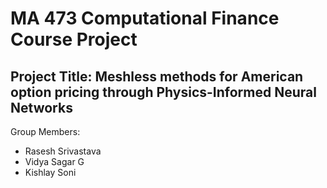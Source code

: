 # MA 473 Computational Finance Course Project
## Project Title: Meshless methods for American option pricing through Physics-Informed Neural Networks
Group Members:
* Rasesh Srivastava
* Vidya Sagar G
* Kishlay Soni
